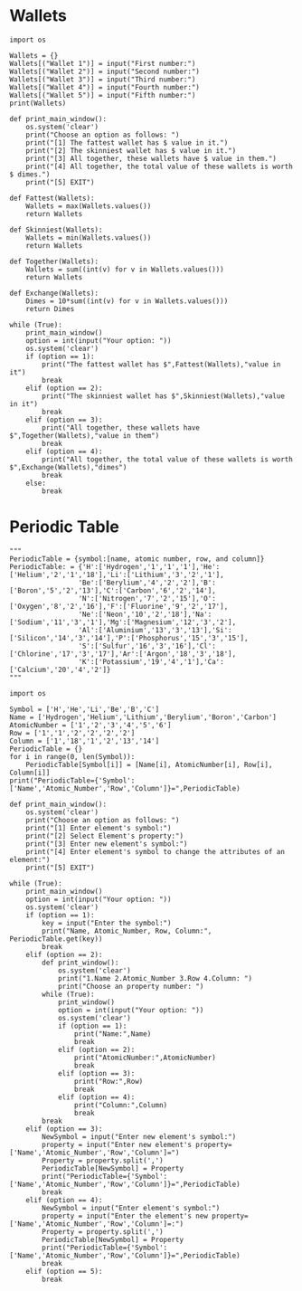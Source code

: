 # Wallets

    import os

    Wallets = {}
    Wallets[("Wallet 1")] = input("First number:")
    Wallets[("Wallet 2")] = input("Second number:")
    Wallets[("Wallet 3")] = input("Third number:")
    Wallets[("Wallet 4")] = input("Fourth number:")
    Wallets[("Wallet 5")] = input("Fifth number:")
    print(Wallets)

    def print_main_window():
        os.system('clear')
        print("Choose an option as follows: ")
        print("[1] The fattest wallet has $ value in it.")
        print("[2] The skinniest wallet has $ value in it.")
        print("[3] All together, these wallets have $ value in them.")
        print("[4] All together, the total value of these wallets is worth $ dimes.")
        print("[5] EXIT")

    def Fattest(Wallets):
        Wallets = max(Wallets.values())
        return Wallets

    def Skinniest(Wallets):
        Wallets = min(Wallets.values())
        return Wallets

    def Together(Wallets):
        Wallets = sum((int(v) for v in Wallets.values()))
        return Wallets

    def Exchange(Wallets):
        Dimes = 10*sum((int(v) for v in Wallets.values()))
        return Dimes

    while (True):
        print_main_window()
        option = int(input("Your option: "))
        os.system('clear')
        if (option == 1):
            print("The fattest wallet has $",Fattest(Wallets),"value in it")
            break
        elif (option == 2):
            print("The skinniest wallet has $",Skinniest(Wallets),"value in it")
            break
        elif (option == 3):
            print("All together, these wallets have $",Together(Wallets),"value in them")
            break
        elif (option == 4):
            print("All together, the total value of these wallets is worth $",Exchange(Wallets),"dimes")
            break
        else:
            break
# Periodic Table
    """
    PeriodicTable = {symbol:[name, atomic number, row, and column]}
    PeriodicTable: = {'H':['Hydrogen','1','1','1'],'He':['Helium','2','1','18'],'Li':['Lithium','3','2','1'],
                     'Be':['Berylium','4','2','2'],'B':['Boron','5','2','13'],'C':['Carbon','6','2','14'],
                     'N':['Nitrogen','7','2','15'],'O':['Oxygen','8','2','16'],'F':['Fluorine','9','2','17'],
                     'Ne':['Neon','10','2','18'],'Na':['Sodium','11','3','1'],'Mg':['Magnesium','12','3','2'],
                     'Al':['Aluminium','13','3','13'],'Si':['Silicon','14','3','14'],'P':['Phosphorus','15','3','15'],
                     'S':['Sulfur','16','3','16'],'Cl':['Chlorine','17','3','17'],'Ar':['Argon','18','3','18'],
                     'K':['Potassium','19','4','1'],'Ca':['Calcium','20','4','2']}
    """

    import os

    Symbol = ['H','He','Li','Be','B','C']
    Name = ['Hydrogen','Helium','Lithium','Berylium','Boron','Carbon']
    AtomicNumber = ['1','2','3','4','5','6']
    Row = ['1','1','2','2','2','2']
    Column = ['1','18','1','2','13','14']
    PeriodicTable = {}
    for i in range(0, len(Symbol)):
        PeriodicTable[Symbol[i]] = [Name[i], AtomicNumber[i], Row[i], Column[i]]
    print("PeriodicTable={'Symbol':['Name','Atomic_Number','Row','Column']}=",PeriodicTable)

    def print_main_window():
        os.system('clear')
        print("Choose an option as follows: ")
        print("[1] Enter element's symbol:")
        print("[2] Select Element's property:")
        print("[3] Enter new element's symbol:")
        print("[4] Enter element's symbol to change the attributes of an element:")
        print("[5] EXIT")

    while (True):
        print_main_window()
        option = int(input("Your option: "))
        os.system('clear')
        if (option == 1):
            key = input("Enter the symbol:")
            print("Name, Atomic_Number, Row, Column:", PeriodicTable.get(key))
            break
        elif (option == 2):
            def print_window():
                os.system('clear')
                print("1.Name 2.Atomic_Number 3.Row 4.Column: ")
                print("Choose an property number: ")
            while (True):
                print_window()
                option = int(input("Your option: "))
                os.system('clear')
                if (option == 1):
                    print("Name:",Name)
                    break
                elif (option == 2):
                    print("AtomicNumber:",AtomicNumber)
                    break
                elif (option == 3):
                    print("Row:",Row)
                    break
                elif (option == 4):
                    print("Column:",Column)
                    break
            break
        elif (option == 3):
            NewSymbol = input("Enter new element's symbol:")
            property = input("Enter new element's property=['Name','Atomic_Number','Row','Column']=")
            Property = property.split(',')
            PeriodicTable[NewSymbol] = Property
            print("PeriodicTable={'Symbol':['Name','Atomic_Number','Row','Column']}=",PeriodicTable)
            break
        elif (option == 4):
            NewSymbol = input("Enter element's symbol:")
            property = input("Enter the element's new property=['Name','Atomic_Number','Row','Column']=:")
            Property = property.split(',')
            PeriodicTable[NewSymbol] = Property
            print("PeriodicTable={'Symbol':['Name','Atomic_Number','Row','Column']}=",PeriodicTable)
            break
        elif (option == 5):
            break
